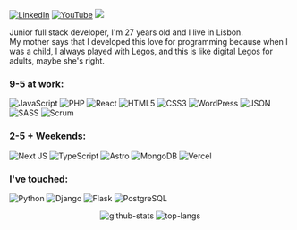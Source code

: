 
[![LinkedIn](https://img.shields.io/badge/LinkedIn-%230077B5.svg?logo=linkedin&logoColor=white)](https://linkedin.com/in/raulcano-in) [![YouTube](https://img.shields.io/badge/YouTube-%23FF0000.svg?logo=YouTube&logoColor=white)](https://youtube.com/@raw8319) [![](https://visitcount.itsvg.in/api?id=raulcanodev&icon=5&color=3)](https://visitcount.itsvg.in)

Junior full stack developer, I'm 27 years old and I live in Lisbon.</br>
My mother says that I developed this love for programming because when I was a child, I always played with Legos, and this is like digital Legos for adults, maybe she's right.


### 9-5 at work:
![JavaScript](https://img.shields.io/badge/javascript-%23323330.svg?style=for-the-badge&logo=javascript&logoColor=%23F7DF1E) ![PHP](https://img.shields.io/badge/PHP-777BB4?style=for-the-badge&logo=php&logoColor=white) ![React](https://img.shields.io/badge/react-%2320232a.svg?style=for-the-badge&logo=react&logoColor=%2361DAFB) ![HTML5](https://img.shields.io/badge/html5-%23E34F26.svg?style=for-the-badge&logo=html5&logoColor=white) ![CSS3](https://img.shields.io/badge/css3-%231572B6.svg?style=for-the-badge&logo=css3&logoColor=white) ![WordPress](https://img.shields.io/badge/WordPress-%23117AC9.svg?style=for-the-badge&logo=WordPress&logoColor=white) ![JSON](https://img.shields.io/badge/json-000000?style=for-the-badge&logo=json&logoColor=white) ![SASS](https://img.shields.io/badge/SASS-hotpink.svg?style=for-the-badge&logo=SASS&logoColor=white) ![Scrum](https://img.shields.io/badge/Scrum-%23000000.svg?style=for-the-badge&logo=scrum&logoColor=white)

### 2-5 + Weekends:
![Next JS](https://img.shields.io/badge/Next-black?style=for-the-badge&logo=next.js&logoColor=white) ![TypeScript](https://img.shields.io/badge/TypeScript-%23007ACC.svg?style=for-the-badge&logo=typescript&logoColor=white) ![Astro](https://img.shields.io/badge/Astro-000000?style=for-the-badge&logo=astro&logoColor=white) ![MongoDB](https://img.shields.io/badge/MongoDB-%234ea94b.svg?style=for-the-badge&logo=mongodb&logoColor=white) ![Vercel](https://img.shields.io/badge/vercel-%23000000.svg?style=for-the-badge&logo=vercel&logoColor=white)

### I've touched:
![Python](https://img.shields.io/badge/python-3670A0?style=for-the-badge&logo=python&logoColor=ffdd54) ![Django](https://img.shields.io/badge/django-%23092E20.svg?style=for-the-badge&logo=django&logoColor=white) ![Flask](https://img.shields.io/badge/flask-%23000.svg?style=for-the-badge&logo=flask&logoColor=white) ![PostgreSQL](https://img.shields.io/badge/postgres-%23316192.svg?style=for-the-badge&logo=postgresql&logoColor=white)


<div align="center">
<span>
  
  <img src="https://github-readme-stats.vercel.app/api?username=raulcanodev&theme=vue-dark&hide_border=true&include_all_commits=false&count_private=false" alt="github-stats" />
</span>
<span>
  <img src="https://github-readme-stats.vercel.app/api/top-langs/?username=raulcanodev&theme=vue-dark&hide_border=true&include_all_commits=false&count_private=false&layout=compact" alt="top-langs" />
</span>
</div>
